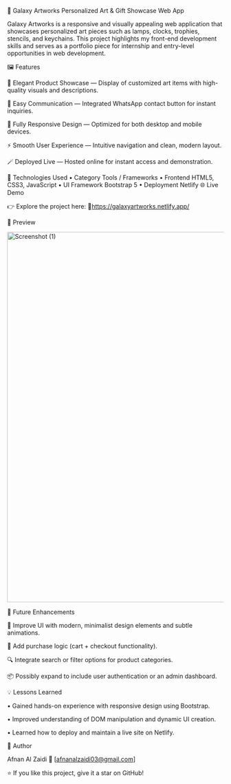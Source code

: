🌌 Galaxy Artworks
Personalized Art & Gift Showcase Web App

Galaxy Artworks is a responsive and visually appealing web application that showcases personalized art pieces such as lamps, clocks, trophies, stencils, and keychains.
This project highlights my front-end development skills and serves as a portfolio piece for internship and entry-level opportunities in web development.

🖼️ Features

🎨 Elegant Product Showcase — Display of customized art items with high-quality visuals and descriptions.

💬 Easy Communication — Integrated WhatsApp contact button for instant inquiries.

📱 Fully Responsive Design — Optimized for both desktop and mobile devices.

⚡ Smooth User Experience — Intuitive navigation and clean, modern layout.

🪄 Deployed Live — Hosted online for instant access and demonstration.

🧰 Technologies Used
• Category	Tools / Frameworks
• Frontend	HTML5, CSS3, JavaScript
• UI Framework	Bootstrap 5
• Deployment	Netlify
🌐 Live Demo

👉 Explore the project here: 🔗https://galaxyartworks.netlify.app/

📸 Preview

<img width="1863" height="861" alt="Screenshot (1)" src="https://github.com/user-attachments/assets/fa2d720f-238f-4b62-997d-2722ef7a372a" />


🧩 Future Enhancements

🎯 Improve UI with modern, minimalist design elements and subtle animations.

🛒 Add purchase logic (cart + checkout functionality).

🔍 Integrate search or filter options for product categories.

📦 Possibly expand to include user authentication or an admin dashboard.

💡 Lessons Learned

• Gained hands-on experience with responsive design using Bootstrap.

• Improved understanding of DOM manipulation and dynamic UI creation.

• Learned how to deploy and maintain a live site on Netlify.

👤 Author

Afnan Al Zaidi
📧 [afnanalzaidi03@gmail.com]

⭐ If you like this project, give it a star on GitHub!
